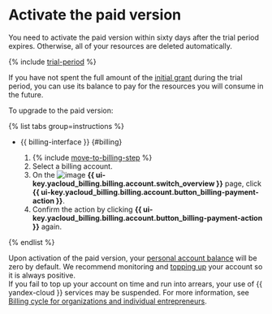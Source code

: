 # Activate the paid version


You need to activate the paid version within sixty days after the trial period expires. Otherwise, all of your resources are deleted automatically.

{% include [trial-period](../../_includes/trial-period.md) %}

If you have not spent the full amount of the [initial grant](../concepts/bonus-account.md) during the trial period, you can use its balance to pay for the resources you will consume in the future.

To upgrade to the paid version:

{% list tabs group=instructions %}

- {{ billing-interface }} {#billing}

   1. {% include [move-to-billing-step](../_includes/move-to-billing-step.md) %}
   1. Select a billing account.
   1. On the ![image](../../_assets/console-icons/flag.svg) **{{ ui-key.yacloud_billing.billing.account.switch_overview }}** page, click **{{ ui-key.yacloud_billing.billing.account.button_billing-payment-action }}**.
   1. Confirm the action by clicking **{{ ui-key.yacloud_billing.billing.account.button_billing-payment-action }}** again.

{% endlist %}


Upon activation of the paid version, your [personal account balance](../concepts/personal-account.md#balance) will be zero by default. We recommend monitoring and [topping up](../operations/pay-the-bill.md) your account so it is always positive.
<br/>If you fail to top up your account on time and run into arrears, your use of {{ yandex-cloud }} services may be suspended. For more information, see [Billing cycle for organizations and individual entrepreneurs](../payment/billing-cycle-business.md).
